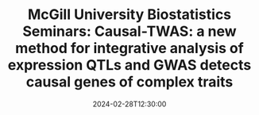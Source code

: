 ---
# Documentation: https://wowchemy.com/docs/managing-content/
type: webinar
title: "McGill University Biostatistics Seminars: Causal-TWAS: a new method for integrative analysis of expression QTLs and GWAS detects causal genes of complex traits"
url_freeregister: https://www.mcgill.ca/epi-biostat-occh/channels/event/causal-twas-new-method-integrative-analysis-expression-qtls-and-gwas-detects-causal-genes-complex-354320
date: 2024-02-28T12:30:00
date_end: 2024-02-28T13:30:00
publishDate: '2022-06-22T09:52:28-07:00'
all_day: false
speaker: "Xin He"
---